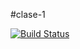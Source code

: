 #clase-1

[![Build Status](https://travis-ci.org/NicoBeast98/version-2019.2.svg?branch=master)](https://travis-ci.org/NicoBeast98/version-2019.2)